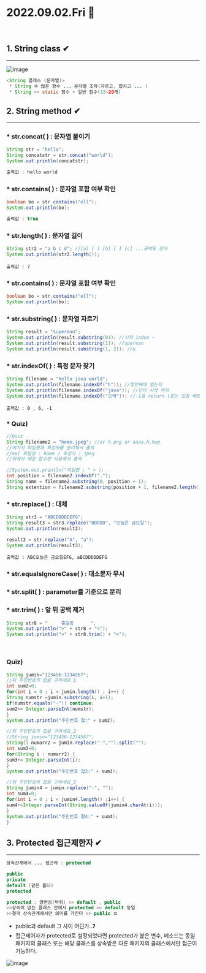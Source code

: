 # 2022.09.02.Fri 📅
<br>

## 1. String class ✔
-----------------------------
![image](https://user-images.githubusercontent.com/111114507/188033391-7b9f837f-2c3f-4b23-8351-8cd276a946e5.png)

```java
<String 클래스 (문자열)>
 * String 수 많은 함수 ... 문자열 조작(자르고, 합치고 ... )
 * String >> static 함수 + 일반 함수(15~20개) 
 ```

## 2. String method ✔
-----------------------------
### * str.concat( ) : 문자열 붙이기
```java
String str = "hello";
String concatstr = str.concat("world");
System.out.println(concatstr);
```

```java
출력값 : hello world
```

### * str.contains( ) : 문자열 포함 여부 확인
```java
boolean bo = str.contains("ell");
System.out.println(bo);
```

``` java
출력값 : true
```
### * str.length( ) : 문자열 길이
```java
String str2 = "a b c d"; //[a] [ ] [b] [ ] [c] ...공백도 문자
System.out.println(str2.length());
```
```
출력값 : 7
```
### * str.contains( ) : 문자열 포함 여부 확인
```java
boolean bo = str.contains("ell");
System.out.println(bo);
```

### * str.substring( ) : 문자열 자르기
```java
String result = "superman";
System.out.println(result.substring(0)); //시작 index ~
System.out.println(result.substring(1)); //uperman
System.out.println(result.substring(1, 2)); //u
```
### * str.indexOf( ) : 특정 문자 찾기
``` java
String filename = "hello java world";
System.out.println(filename.indexOf("h")); //몇번째에 있는지
System.out.println(filename.indexOf("java")); //단어 시작 위치
System.out.println(filename.indexOf("으악")); //-1을 return (없는 값을 배열에서 찾을 때)
```
```
출력값 : 0 , 6, -1
```

### * Quiz)
```java
//Quiz
String filename2 = "home.jpeg"; //or h.png or aaaa.h.hwp
//여기서 파일명과 확장자를 분리해서 출력
//ex) 파일명 : home / 확장자 : jpeg
//위에서 배운 함수만 사용해서 출력

//System.out.println("파일명 : " + );
int position = filename2.indexOf(".");
String name = filename2.substring(0, position + 1);
String extention = filename2.substring(position + 1, filename2.length());
```

### * str.replace( ) : 대체
```java
String str3 = "ABCDDDDDEFG";
String result3 = str3.replace("DDDDD", "오늘은 금요일");
System.out.println(result3);

result3 = str.replace("A", "a");
System.out.println(result3);
```

```
출력값 : ABC오늘은 금요일EFG, aBCDDDDDEFG
```
### * str.equalsIgnoreCase( ) : 대소문자 무시
### * str.split( ) : parameter를 기준으로 분리
### * str.trim( ) : 앞 뒤 공백 제거
```java
String str8 = "     홍길동      ";
System.out.println(">" + str8 + "<");
System.out.println(">" + str8.trim() + "<");
```
<br>

### Quiz)
```java
String jumin="123456-1234567";
//위 주민번호의 합을 구하세요_1
int sum2=0;
for(int i = 0 ; i < jumin.length() ; i++) {
String numstr =jumin.substring(i, i+1);
if(numstr.equals("-")) continue;
sum2+= Integer.parseInt(numstr);
} 
System.out.println("주민번호 합:" + sum2);

//위 주민번호의 합을 구하세요_2
//String jumin="123456-1234567";
String[] numarr2 = jumin.replace("-","").split("");
int sum3=0;
for(String i : numarr2) {
sum3+= Integer.parseInt(i);
}
System.out.println("주민번호 합2:" + sum3);

//위 주민번호의 합을 구하세요_3
String jumin4 = jumin.replace("-", "");
int sum4=0;
for(int i = 0 ; i < jumin4.length() ;i++) {
sum4+=Integer.parseInt(String.valueOf(jumin4.charAt(i)));
}
System.out.println("주민번호 합4:" + sum4);
}
```

## 3. Protected 접근제한자 ✔
-----------------

```java
상속관계에서 ... 접근자 : protected

public 
private
default (같은 폴더)
protected

protected : 양면성(박쥐) >> default , public 
>>상속이 없는 클래스 안에서 protected >> default 동일 
>>결국 상속관계에서만 의미를 가진다 >> public ㅍ
```
* public과 default 그 사이 어딘가..❓
* 접근제어자가 protected로 설정되었다면 protected가 붙은 변수, 메소드는 동일 패키지의 클래스 또는 해당 클래스를 상속받은 다른 패키지의 클래스에서만 접근이 가능하다.

![image](https://lh3.googleusercontent.com/-UFlhzuxwShg/YPUwhoHlxiI/AAAAAAAAozM/QMBNLidwB3ISagmKKcyq1evkhdsgsMq3wCLcBGAsYHQ/w406-h268/image.png)
